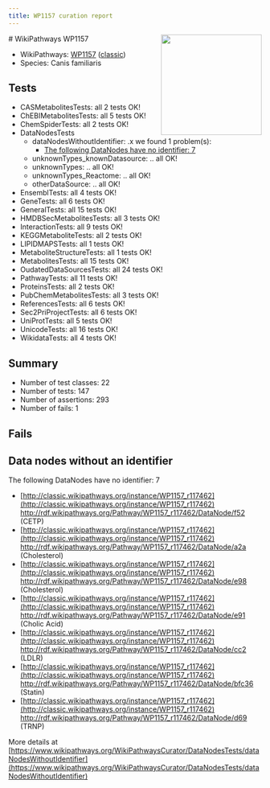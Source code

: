 ```yaml
---
title: WP1157 curation report
---
```


<img style="float: right; width: 200px" src="https://upload.wikimedia.org/wikipedia/commons/thumb/8/83/Wplogo_with_text_500.png/640px-Wplogo_with_text_500.png" />
# WikiPathways WP1157

* WikiPathways: [WP1157](https://wikipathways.org/pathways/WP1157) ([classic](https://classic.wikipathways.org/instance/WP1157))
* Species: Canis familiaris
## Tests
* CASMetabolitesTests: all 2 tests OK!
* ChEBIMetabolitesTests: all 5 tests OK!
* ChemSpiderTests: all 2 tests OK!
* DataNodesTests
    * dataNodesWithoutIdentifier: .x we found 1 problem(s):
        * [The following DataNodes have no identifier: 7](#d2d32fa6)
    * unknownTypes_knownDatasource: .. all OK!
    * unknownTypes: .. all OK!
    * unknownTypes_Reactome: .. all OK!
    * otherDataSource: .. all OK!
* EnsemblTests: all 4 tests OK!
* GeneTests: all 6 tests OK!
* GeneralTests: all 15 tests OK!
* HMDBSecMetabolitesTests: all 3 tests OK!
* InteractionTests: all 9 tests OK!
* KEGGMetaboliteTests: all 2 tests OK!
* LIPIDMAPSTests: all 1 tests OK!
* MetaboliteStructureTests: all 1 tests OK!
* MetabolitesTests: all 15 tests OK!
* OudatedDataSourcesTests: all 24 tests OK!
* PathwayTests: all 11 tests OK!
* ProteinsTests: all 2 tests OK!
* PubChemMetabolitesTests: all 3 tests OK!
* ReferencesTests: all 6 tests OK!
* Sec2PriProjectTests: all 6 tests OK!
* UniProtTests: all 5 tests OK!
* UnicodeTests: all 16 tests OK!
* WikidataTests: all 4 tests OK!


## Summary

* Number of test classes: 22
* Number of tests: 147
* Number of assertions: 293
* Number of fails: 1

## Fails

<a name="d2d32fa6" />

## Data nodes without an identifier

The following DataNodes have no identifier: 7

* [http://classic.wikipathways.org/instance/WP1157_r117462](http://classic.wikipathways.org/instance/WP1157_r117462) http://rdf.wikipathways.org/Pathway/WP1157_r117462/DataNode/f52 (CETP)
* [http://classic.wikipathways.org/instance/WP1157_r117462](http://classic.wikipathways.org/instance/WP1157_r117462) http://rdf.wikipathways.org/Pathway/WP1157_r117462/DataNode/a2a (Cholesterol)
* [http://classic.wikipathways.org/instance/WP1157_r117462](http://classic.wikipathways.org/instance/WP1157_r117462) http://rdf.wikipathways.org/Pathway/WP1157_r117462/DataNode/e98 (Cholesterol)
* [http://classic.wikipathways.org/instance/WP1157_r117462](http://classic.wikipathways.org/instance/WP1157_r117462) http://rdf.wikipathways.org/Pathway/WP1157_r117462/DataNode/e91 (Cholic Acid)
* [http://classic.wikipathways.org/instance/WP1157_r117462](http://classic.wikipathways.org/instance/WP1157_r117462) http://rdf.wikipathways.org/Pathway/WP1157_r117462/DataNode/cc2 (LDLR)
* [http://classic.wikipathways.org/instance/WP1157_r117462](http://classic.wikipathways.org/instance/WP1157_r117462) http://rdf.wikipathways.org/Pathway/WP1157_r117462/DataNode/bfc36 (Statin)
* [http://classic.wikipathways.org/instance/WP1157_r117462](http://classic.wikipathways.org/instance/WP1157_r117462) http://rdf.wikipathways.org/Pathway/WP1157_r117462/DataNode/d69 (TRNP)


More details at [https://www.wikipathways.org/WikiPathwaysCurator/DataNodesTests/dataNodesWithoutIdentifier](https://www.wikipathways.org/WikiPathwaysCurator/DataNodesTests/dataNodesWithoutIdentifier)

